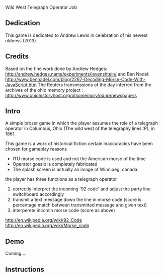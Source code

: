 
Wild West Telegraph Operator Job

## Dedication

This game is dedicated to Andrew Lewis 
in celebration of his newest oldness (2013).

## Credits

Based on the fine work done by Andrew Hedges: http://andrew.hedges.name/experiments/levenshtein/ 
and Ben Nadel: http://www.bennadel.com/blog/2267-Decoding-Morse-Code-With-JavaScript.htm
The Reuters transmissions of the day inferred from the archives of the ohio 
memory project : http://www.ohiohistoryhost.org/ohiomemory/odnp/newspapers


## Intro

A simple broser game in which the player assumes the role of a telegraph operator 
in Columbus, Ohio (The wild west of the telegraphy lines :P), in 1861. 

This game is a work of historical fiction
certain inaccuracies have been chosen for gameplay reasons
* ITU morse code is used and not the American morse of the time
* Operator gossip is completely fabricated
* The splash screen is actually an image of Winnipeg, canada.

 the player has three functions as a telegraph operator
 
  1. correctly interpret the incoming '92 code' and adjust the party line switchboard accordingly
  2. transmit a text message down the line in morse code (score is percentage match between transmitted message and given text)
  3. interperete incomin morse code (score as above)

http://en.wikipedia.org/wiki/92_Code
http://en.wikipedia.org/wiki/Morse_code
## Demo

Coming....

## Instructions

